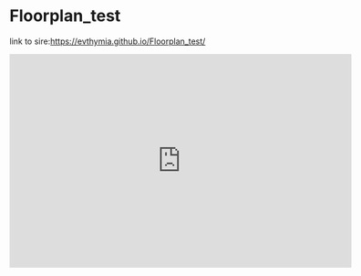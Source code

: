 # Floorplan_test
link to sire:https://evthymia.github.io/Floorplan_test/

<iframe title="PW G01" width="600" height="373.5" src="https://app.powerbi.com/view?r=eyJrIjoiMzQwNDA2ZjItODVlZC00MjI4LWIzYTItZDljOWRiNDdiMGVlIiwidCI6ImYyMTU2NzljLWQ2ZGItNGFiZi05NmNlLTM5NWZmN2MyOTZiMCIsImMiOjh9" frameborder="0" allowFullScreen="true"></iframe>
